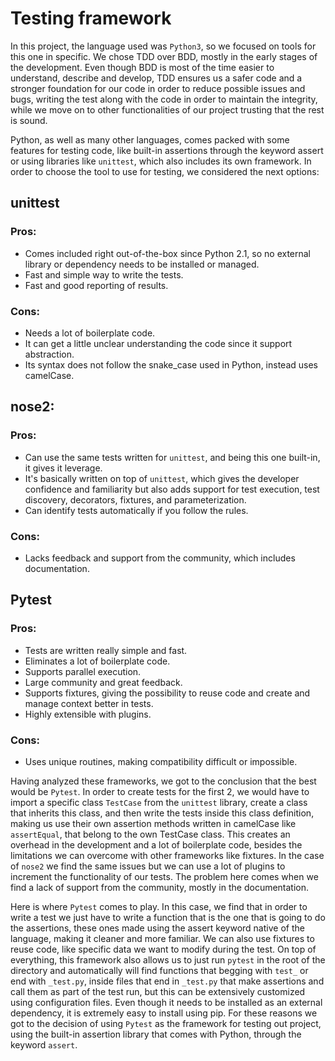 # Testing framework

In this project, the language used was `Python3`, so we focused on tools for this one in specific. We chose TDD over BDD, mostly in the early stages of the development. Even though BDD is most of the time easier to understand, describe and develop, TDD ensures us a safer code and a stronger foundation for our code in order to reduce possible issues and bugs, writing the test along with the code in order to maintain the integrity, while we move on to other functionalities of our project trusting that the rest is sound.

Python, as well as many other languages, comes packed with some features for testing code, like built-in assertions through the keyword assert or using libraries like `unittest`, which also includes its own framework. In order to choose the tool to use for testing, we considered the next options:

## unittest

### Pros:

- Comes included right out-of-the-box since Python 2.1, so no external library or dependency needs to be installed or managed.
- Fast and simple way to write the tests.
- Fast and good reporting of results.

### Cons:

- Needs a lot of boilerplate code.
- It can get a little unclear understanding the code since it support abstraction.
- Its syntax does not follow the snake_case used in Python, instead uses camelCase.

## nose2:

### Pros:

- Can use the same tests written for `unittest`, and being this one built-in, it gives it leverage.
- It's basically written on top of `unittest`, which gives the developer confidence and familiarity but also adds support for test execution, test discovery, decorators, fixtures, and parameterization.
- Can identify tests automatically if you follow the rules.

### Cons:

- Lacks feedback and support from the community, which includes documentation.

## Pytest

### Pros:

- Tests are written really simple and fast.
- Eliminates a lot of boilerplate code.
- Supports parallel execution.
- Large community and great feedback.
- Supports fixtures, giving the possibility to reuse code and create and manage context better in tests.
- Highly extensible with plugins.

### Cons:

- Uses unique routines, making compatibility difficult or impossible.

Having analyzed these frameworks, we got to the conclusion that the best would be `Pytest`. In order to create tests for the first 2, we would have to import a specific class `TestCase` from the `unittest` library, create a class that inherits this class, and then write the tests inside this class definition, making us use their own assertion methods written in camelCase like `assertEqual`, that belong to the own TestCase class. This creates an overhead in the development and a lot of boilerplate code, besides the limitations we can overcome with other frameworks like fixtures. In the case of `nose2` we find the same issues but we can use a lot of plugins to increment the functionality of our tests. The problem here comes when we find a lack of support from the community, mostly in the documentation.

Here is where `Pytest` comes to play. In this case, we find that in order to write a test we just have to write a function that is the one that is going to do the assertions, these ones made using the assert keyword native of the language, making it cleaner and more familiar. We can also use fixtures to reuse code, like specific data we want to modify during the test. On top of everything, this framework also allows us to just run `pytest` in the root of the directory and automatically will find functions that begging with `test_` or end with `_test.py`, inside files that end in `_test.py` that make assertions and call them as part of the test run, but this can be extensively customized using configuration files. Even though it needs to be installed as an external dependency, it is extremely easy to install using pip. For these reasons we got to the decision of using `Pytest` as the framework for testing out project, using the built-in assertion library that comes with Python, through the keyword `assert`.
